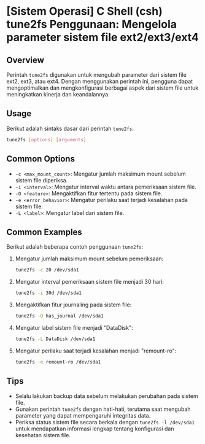 # [Sistem Operasi] C Shell (csh) tune2fs Penggunaan: Mengelola parameter sistem file ext2/ext3/ext4

## Overview
Perintah `tune2fs` digunakan untuk mengubah parameter dari sistem file ext2, ext3, atau ext4. Dengan menggunakan perintah ini, pengguna dapat mengoptimalkan dan mengkonfigurasi berbagai aspek dari sistem file untuk meningkatkan kinerja dan keandalannya.

## Usage
Berikut adalah sintaks dasar dari perintah `tune2fs`:

```bash
tune2fs [options] [arguments]
```

## Common Options
- `-c <max_mount_count>`: Mengatur jumlah maksimum mount sebelum sistem file diperiksa.
- `-i <interval>`: Mengatur interval waktu antara pemeriksaan sistem file.
- `-O <feature>`: Mengaktifkan fitur tertentu pada sistem file.
- `-e <error_behavior>`: Mengatur perilaku saat terjadi kesalahan pada sistem file.
- `-L <label>`: Mengatur label dari sistem file.

## Common Examples
Berikut adalah beberapa contoh penggunaan `tune2fs`:

1. Mengatur jumlah maksimum mount sebelum pemeriksaan:
   ```bash
   tune2fs -c 20 /dev/sda1
   ```

2. Mengatur interval pemeriksaan sistem file menjadi 30 hari:
   ```bash
   tune2fs -i 30d /dev/sda1
   ```

3. Mengaktifkan fitur journaling pada sistem file:
   ```bash
   tune2fs -O has_journal /dev/sda1
   ```

4. Mengatur label sistem file menjadi "DataDisk":
   ```bash
   tune2fs -L DataDisk /dev/sda1
   ```

5. Mengatur perilaku saat terjadi kesalahan menjadi "remount-ro":
   ```bash
   tune2fs -e remount-ro /dev/sda1
   ```

## Tips
- Selalu lakukan backup data sebelum melakukan perubahan pada sistem file.
- Gunakan perintah `tune2fs` dengan hati-hati, terutama saat mengubah parameter yang dapat mempengaruhi integritas data.
- Periksa status sistem file secara berkala dengan `tune2fs -l /dev/sda1` untuk mendapatkan informasi lengkap tentang konfigurasi dan kesehatan sistem file.